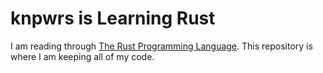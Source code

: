 # knpwrs is Learning Rust

I am reading through [The Rust Programming Language][book]. This repository is
where I am keeping all of my code.

[book]: https://doc.rust-lang.org/book/2018-edition/index.html "The Rust Programming Language (2018 Edition)"
